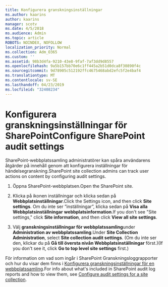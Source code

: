 ```yaml
---
title: Konfigurera granskningsinställningar
ms.author: kaarins
author: kaarins
manager: scotv
ms.date: 4/5/2018
ms.audience: Admin
ms.topic: article
ROBOTS: NOINDEX, NOFOLLOW
localization_priority: Normal
ms.collection: Adm_O365
ms.custom: ''
ms.assetid: 98b3d4fa-9210-43e8-9faf-7af3dd9d8557
ms.openlocfilehash: 9a5b157bb70e6c1ff445a2b51d0dca8f30890f4c
ms.sourcegitcommit: 9d78905c512192ffc4675468abd2efc5f2e4baf4
ms.translationtype: MT
ms.contentlocale: sv-SE
ms.lasthandoff: 04/23/2019
ms.locfileid: "32408234"
---
```

# <a name="configure-sharepoint-audit-settings"></a><span data-ttu-id="dddcc-102">Konfigurera granskningsinställningar för SharePoint</span><span class="sxs-lookup"><span data-stu-id="dddcc-102">Configure SharePoint audit settings</span></span>

<span data-ttu-id="dddcc-103">SharePoint-webbplatssamling administratörer kan spåra användarens åtgärder på innehåll genom att konfigurera inställningar för händelsegranskning.</span><span class="sxs-lookup"><span data-stu-id="dddcc-103">SharePoint site collection admins can track user actions on content by configuring audit settings.</span></span>
  
1. <span data-ttu-id="dddcc-104">Öppna SharePoint-webbplatsen.</span><span class="sxs-lookup"><span data-stu-id="dddcc-104">Open the SharePoint site.</span></span>
    
2. <span data-ttu-id="dddcc-105">Klicka på ikonen inställningar och klicka sedan på **Webbplatsinställningar**.</span><span class="sxs-lookup"><span data-stu-id="dddcc-105">Click the Settings icon, and then click **Site settings**.</span></span> <span data-ttu-id="dddcc-106">Om du inte ser ”inställningar”, klicka sedan på **Visa alla Webbplatsinställningar** **webbplatsinformation**.</span><span class="sxs-lookup"><span data-stu-id="dddcc-106">If you don't see "Site settings," click **Site information**, and then click **View all site settings**.</span></span>
    
3. <span data-ttu-id="dddcc-107">Välj **granskningsinställningar för webbplatssamling**under **Administration av webbplatssamling**.</span><span class="sxs-lookup"><span data-stu-id="dddcc-107">Under **Site Collection Administration**, select **Site collection audit settings**.</span></span> <span data-ttu-id="dddcc-108">(Om du inte ser den, klickar du på **Gå till översta nivån Webbplatsinställningar** först.)</span><span class="sxs-lookup"><span data-stu-id="dddcc-108">(If you don't see it, click **Go to top level site settings** first.)</span></span> 
    
<span data-ttu-id="dddcc-109">För information om vad som ingår i SharePoint Granskningsloggrapporter och hur du visar dem finns i [Konfigurera granskningsinställningar för en webbplatssamling](https://go.microsoft.com/fwlink/?linkid=404050).</span><span class="sxs-lookup"><span data-stu-id="dddcc-109">For info about what's included in SharePoint audit log reports and how to view them, see [Configure audit settings for a site collection](https://go.microsoft.com/fwlink/?linkid=404050).</span></span>
  

